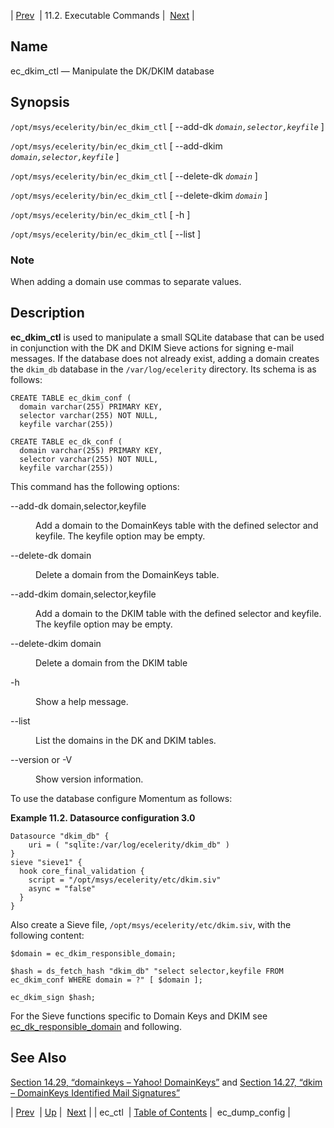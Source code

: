 | [Prev](executable.ec_ctl)  | 11.2. Executable Commands |  [Next](executable.ec_dump_config.php) |

<a name="executable.ec_dkim_ctl"></a>
## Name

ec_dkim_ctl — Manipulate the DK/DKIM database

## Synopsis

`/opt/msys/ecelerity/bin/ec_dkim_ctl` [ --add-dk *`domain,selector,keyfile`* ]

`/opt/msys/ecelerity/bin/ec_dkim_ctl` [ --add-dkim *`domain,selector,keyfile`* ]

`/opt/msys/ecelerity/bin/ec_dkim_ctl` [ --delete-dk *`domain`* ]

`/opt/msys/ecelerity/bin/ec_dkim_ctl` [ --delete-dkim *`domain`* ]

`/opt/msys/ecelerity/bin/ec_dkim_ctl` [ -h ]

`/opt/msys/ecelerity/bin/ec_dkim_ctl` [ --list ]

### Note

When adding a domain use commas to separate values.

<a name="idp13357744"></a>
## Description

**ec_dkim_ctl** is used to manipulate a small SQLite database that can be used in conjunction with the DK and DKIM Sieve actions for signing e-mail messages. If the database does not already exist, adding a domain creates the `dkim_db` database in the `/var/log/ecelerity` directory. Its schema is as follows:

```
CREATE TABLE ec_dkim_conf (
  domain varchar(255) PRIMARY KEY,
  selector varchar(255) NOT NULL,
  keyfile varchar(255))

CREATE TABLE ec_dk_conf (
  domain varchar(255) PRIMARY KEY,
  selector varchar(255) NOT NULL,
  keyfile varchar(255))
```

This command has the following options:

<dl class="variablelist">

<dt>--add-dk domain,selector,keyfile</dt>

<dd>

Add a domain to the DomainKeys table with the defined selector and keyfile. The keyfile option may be empty.

</dd>

<dt>--delete-dk domain</dt>

<dd>

Delete a domain from the DomainKeys table.

</dd>

<dt>--add-dkim domain,selector,keyfile</dt>

<dd>

Add a domain to the DKIM table with the defined selector and keyfile. The keyfile option may be empty.

</dd>

<dt>--delete-dkim domain</dt>

<dd>

Delete a domain from the DKIM table

</dd>

<dt>-h</dt>

<dd>

Show a help message.

</dd>

<dt>--list</dt>

<dd>

List the domains in the DK and DKIM tables.

</dd>

<dt>--version or -V</dt>

<dd>

Show version information.

</dd>

</dl>

To use the database configure Momentum as follows:

<a name="example.ec_dkim_ctl.datasource"></a>

**Example 11.2. Datasource configuration 3.0**

```
Datasource "dkim_db" {
    uri = ( "sqlite:/var/log/ecelerity/dkim_db" )
}
sieve "sieve1" {
  hook core_final_validation {
    script = "/opt/msys/ecelerity/etc/dkim.siv"
    async = "false"
  }
}
```

Also create a Sieve file, `/opt/msys/ecelerity/etc/dkim.siv`, with the following content:

```
$domain = ec_dkim_responsible_domain;

$hash = ds_fetch_hash "dkim_db" "select selector,keyfile FROM ec_dkim_conf WHERE domain = ?" [ $domain ];

ec_dkim_sign $hash;
```

For the Sieve functions specific to Domain Keys and DKIM see [ec_dk_responsible_domain](sieve.ref.ec_dk_responsible_domain "ec_dk_responsible_domain") and following.

<a name="idp13381088"></a>
## See Also

[Section 14.29, “domainkeys – Yahoo! DomainKeys”](modules.domainkeys "14.29. domainkeys – Yahoo! DomainKeys") and [Section 14.27, “dkim – DomainKeys Identified Mail Signatures”](modules.dkim.php "14.27. dkim – DomainKeys Identified Mail Signatures")

| [Prev](executable.ec_ctl)  | [Up](exe.commands.details.php) |  [Next](executable.ec_dump_config.php) |
| ec_ctl  | [Table of Contents](index) |  ec_dump_config |
